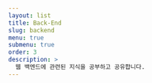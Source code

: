 ```yaml
---
layout: list
title: Back-End
slug: backend
menu: true
submenu: true
order: 3
description: >
  웹 백엔드에 관련된 지식을 공부하고 공유합니다.
---
```

